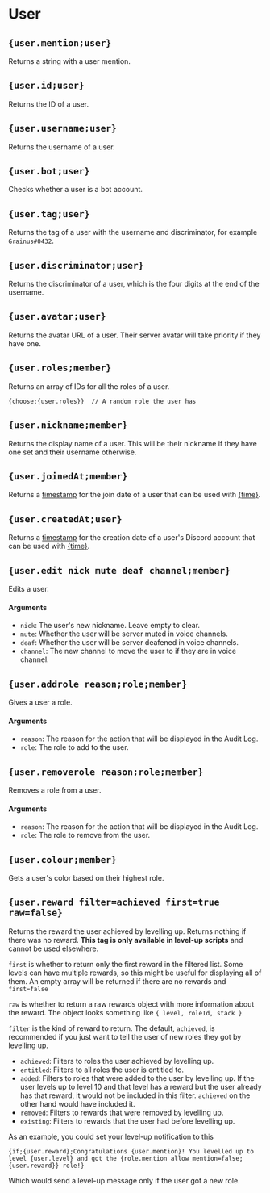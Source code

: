 # User

## `{user.mention;user}`

Returns a string with a user mention.

## `{user.id;user}`

Returns the ID of a user.

## `{user.username;user}`

Returns the username of a user.

## `{user.bot;user}`

Checks whether a user is a bot account.

## `{user.tag;user}`

Returns the tag of a user with the username and discriminator, for example `Grainus#0432`.

## `{user.discriminator;user}`

Returns the discriminator of a user, which is the four digits at the end of the username.

## `{user.avatar;user}`

Returns the avatar URL of a user. Their server avatar will take priority if they have one.

## `{user.roles;member}`

Returns an array of IDs for all the roles of a user.

```
{choose;{user.roles}}  // A random role the user has
```

## `{user.nickname;member}`

Returns the display name of a user. This will be their nickname if they have one set and their username otherwise.

## `{user.joinedAt;member}`

Returns a [timestamp](https://developer.mozilla.org/en-US/docs/Web/JavaScript/Reference/Global_Objects/Date#description) for the join date of a user that can be used with [{time}](https://documentation.atlas.bot/en/scripts/tags/global#time-formattime).

## `{user.createdAt;user}`

Returns a [timestamp](https://developer.mozilla.org/en-US/docs/Web/JavaScript/Reference/Global_Objects/Date#description) for the creation date of a user's Discord account that can be used with [{time}](https://documentation.atlas.bot/en/scripts/tags/global#time-formattime).

## `{user.edit nick mute deaf channel;member}`

Edits a user.

#### Arguments

- `nick`: The user's new nickname. Leave empty to clear.
- `mute`: Whether the user will be server muted in voice channels.
- `deaf`: Whether the user will be server deafened in voice channels.
- `channel`: The new channel to move the user to if they are in voice channel.

## `{user.addrole reason;role;member}`

Gives a user a role.

#### Arguments

- `reason`: The reason for the action that will be displayed in the Audit Log.
- `role`: The role to add to the user.

## `{user.removerole reason;role;member}`

Removes a role from a user.

#### Arguments

- `reason`: The reason for the action that will be displayed in the Audit Log.
- `role`: The role to remove from the user.

## `{user.colour;member}`

Gets a user's color based on their highest role.

## `{user.reward filter=achieved first=true raw=false}`

Returns the reward the user achieved by levelling up. Returns nothing if there was no reward. **This tag is only available in level-up scripts** and cannot be used elsewhere.

`first` is whether to return only the first reward in the filtered list. Some levels can have multiple rewards, so this might be useful for displaying all of them. An empty array will be returned if there are no rewards and `first=false`

`raw` is whether to return a raw rewards object with more information about the reward. The object looks something like `{ level, roleId, stack }`

`filter` is the kind of reward to return. The default, `achieved`, is recommended if you just want to tell the user of new roles they got by levelling up.

- `achieved`: Filters to roles the user achieved by levelling up.
- `entitled`: Filters to all roles the user is entitled to.
- `added`: Filters to roles that were added to the user by levelling up. If the user levels up to level 10 and that level has a reward but the user already has that reward, it would not be included in this filter. `achieved` on the other hand would have included it.
- `removed`: Filters to rewards that were removed by levelling up.
- `existing`: Filters to rewards that the user had before levelling up.

As an example, you could set your level-up notification to this

```
{if;{user.reward};Congratulations {user.mention}! You levelled up to level {user.level} and got the {role.mention allow_mention=false;{user.reward}} role!}
```

Which would send a level-up message only if the user got a new role.
